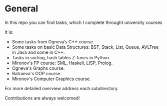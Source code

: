General
=======

In this repo you can find tasks, which I complete throught university courses

It is:

* Some tasks from Ogneva’s C++ course.
* Some tasks on basic Data Structures: BST, Stack, List, Queue, AVLTree in Java and some in C++.
* Tasks in sorting, hash tables Z-funcs in Python.
* Mironov's FP course: SML, Haskell, LISP, Prolog.
* Ogneva's Graphs course.
* Batraeva's OOP course.
* Mironov's Computer Graphics course.

For more detailed overview address each subdirectory.

Contributions are always welcomed!
